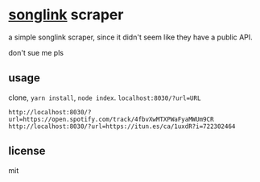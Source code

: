[songlink](https://songlink.io/) scraper
=================

a simple songlink scraper, since it didn't seem like they have a public API.

don't sue me pls

usage
-----

clone, `yarn install`, `node index`. `localhost:8030/?url=URL`

```
http://localhost:8030/?url=https://open.spotify.com/track/4fbvXwMTXPWaFyaMWUm9CR
http://localhost:8030/?url=https://itun.es/ca/1uxdR?i=722302464
```

license
-------

mit